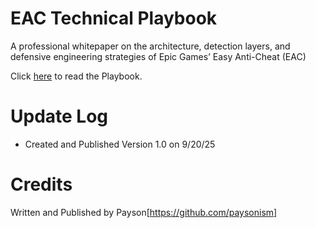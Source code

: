 # EAC Technical Playbook
A professional whitepaper on the architecture, detection layers, and defensive engineering strategies of Epic Games’ Easy Anti-Cheat (EAC)

Click [here](https://github.com/paysonism/EAC-Technical-Playbook/blob/main/Playbook.pdf) to read the Playbook.

# Update Log

- Created and Published Version 1.0 on 9/20/25

# Credits

Written and Published by Payson[https://github.com/paysonism]
